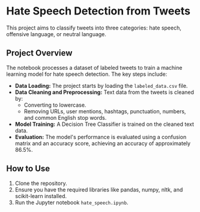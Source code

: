 # Hate Speech Detection from Tweets

This project aims to classify tweets into three categories: hate speech, offensive language, or neutral language.

## Project Overview

The notebook processes a dataset of labeled tweets to train a machine learning model for hate speech detection. The key steps include:
- **Data Loading:** The project starts by loading the `labeled_data.csv` file.
- **Data Cleaning and Preprocessing:** Text data from the tweets is cleaned by:
    - Converting to lowercase.
    - Removing URLs, user mentions, hashtags, punctuation, numbers, and common English stop words.
- **Model Training:** A Decision Tree Classifier is trained on the cleaned text data.
- **Evaluation:** The model's performance is evaluated using a confusion matrix and an accuracy score, achieving an accuracy of approximately 86.5%.

## How to Use
1. Clone the repository.
2. Ensure you have the required libraries like pandas, numpy, nltk, and scikit-learn installed.
3. Run the Jupyter notebook `hate_speech.ipynb`.
